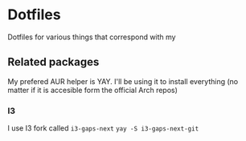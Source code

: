 Dotfiles
========

Dotfiles for various things that correspond with my

## Related packages

My prefered AUR helper is YAY. I'll be using it to install everything (no matter if it is accesible form the official Arch repos)

### I3
I use I3 fork called `i3-gaps-next`
`yay -S i3-gaps-next-git`